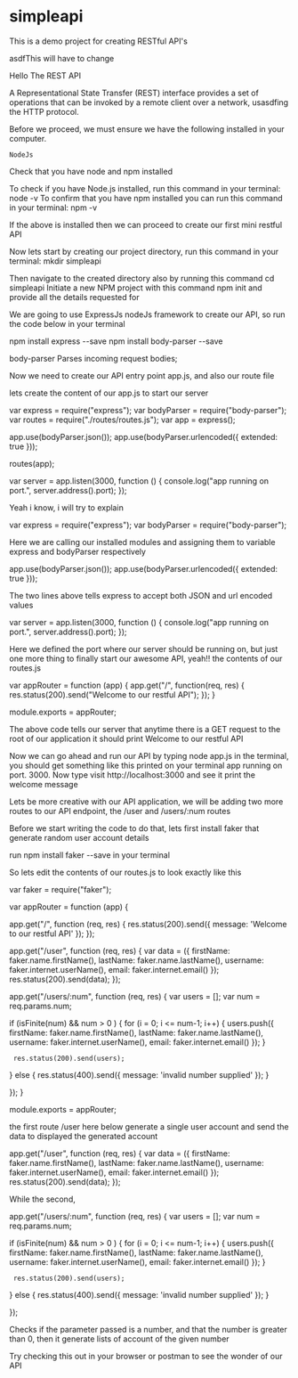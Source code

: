 # simpleapi
This is a demo project for creating RESTful API's

asdfThis will have to change 

Hello The REST API

A Representational State Transfer (REST) interface provides a set of operations that can be invoked by a remote client over a network, usasdfing the HTTP protocol.

Before we proceed, we must ensure we have the following installed in your computer.

    NodeJs

Check that you have node and npm installed

To check if you have Node.js installed, run this command in your terminal:
node -v
To confirm that you have npm installed you can run this command in your terminal:
npm -v

If the above is installed then we can proceed to create our first mini restful API

Now lets start by creating our project directory, run this command in your terminal:
mkdir simpleapi

Then navigate to the created directory also by running this command
cd simpleapi
Initiate a new NPM project with this command npm init and provide all the details requested for

We are going to use ExpressJs nodeJs framework to create our API, so run the code below in your terminal

npm install express --save
npm install body-parser --save

body-parser Parses incoming request bodies;

Now we need to create our API entry point app.js, and also our route file

lets create the content of our app.js to start our server

var express = require("express");
var bodyParser = require("body-parser");
var routes = require("./routes/routes.js");
var app = express();

app.use(bodyParser.json());
app.use(bodyParser.urlencoded({ extended: true }));

routes(app);

var server = app.listen(3000, function () {
    console.log("app running on port.", server.address().port);
});

Yeah i know, i will try to explain

var express = require("express");
var bodyParser = require("body-parser");

Here we are calling our installed modules and assigning them to variable express and bodyParser respectively

app.use(bodyParser.json());
app.use(bodyParser.urlencoded({ extended: true }));

The two lines above tells express to accept both JSON and url encoded values

var server = app.listen(3000, function () {
    console.log("app running on port.", server.address().port);
});

Here we defined the port where our server should be running on, but just one more thing to finally start our awesome API, yeah!! the contents of our routes.js

var appRouter = function (app) {
  app.get("/", function(req, res) {
    res.status(200).send("Welcome to our restful API");
  });
}

module.exports = appRouter;

The above code tells our server that anytime there is a GET request to the root of our application it should print Welcome to our restful API

Now we can go ahead and run our API by typing node app.js in the terminal, you should get something like this printed on your terminal app running on port. 3000. Now type visit http://localhost:3000 and see it print the welcome message

Lets be more creative with our API application, we will be adding two more routes to our API endpoint, the /user and /users/:num routes


Before we start writing the code to do that, lets first install faker that generate random user account details

run npm install faker --save in your terminal

So lets edit the contents of our routes.js to look exactly like this

var faker = require("faker");

var appRouter = function (app) {



  app.get("/", function (req, res) {
    res.status(200).send({ message: 'Welcome to our restful API' });
  });

  app.get("/user", function (req, res) {
    var data = ({
      firstName: faker.name.firstName(),
      lastName: faker.name.lastName(),
      username: faker.internet.userName(),
      email: faker.internet.email()
    });
    res.status(200).send(data);
  });

 app.get("/users/:num", function (req, res) {
   var users = [];
   var num = req.params.num;

   if (isFinite(num) && num  > 0 ) {
     for (i = 0; i <= num-1; i++) {
       users.push({
           firstName: faker.name.firstName(),
           lastName: faker.name.lastName(),
           username: faker.internet.userName(),
           email: faker.internet.email()
        });
     }

     res.status(200).send(users);

   } else {
     res.status(400).send({ message: 'invalid number supplied' });
   }

 });
}

module.exports = appRouter;

the first route /user here below generate a single user account and send the data to displayed the generated account

app.get("/user", function (req, res) {
    var data = ({
      firstName: faker.name.firstName(),
      lastName: faker.name.lastName(),
      username: faker.internet.userName(),
      email: faker.internet.email()
    });
    res.status(200).send(data);
  });

While the second,

  app.get("/users/:num", function (req, res) {
   var users = [];
   var num = req.params.num;

   if (isFinite(num) && num  > 0 ) {
     for (i = 0; i <= num-1; i++) {
       users.push({
           firstName: faker.name.firstName(),
           lastName: faker.name.lastName(),
           username: faker.internet.userName(),
           email: faker.internet.email()
        });
     }

     res.status(200).send(users);

   } else {
     res.status(400).send({ message: 'invalid number supplied' });
   }

 });

Checks if the parameter passed is a number, and that the number is greater than 0, then it generate lists of account of the given number

Try checking this out in your browser or postman to see the wonder of our API
